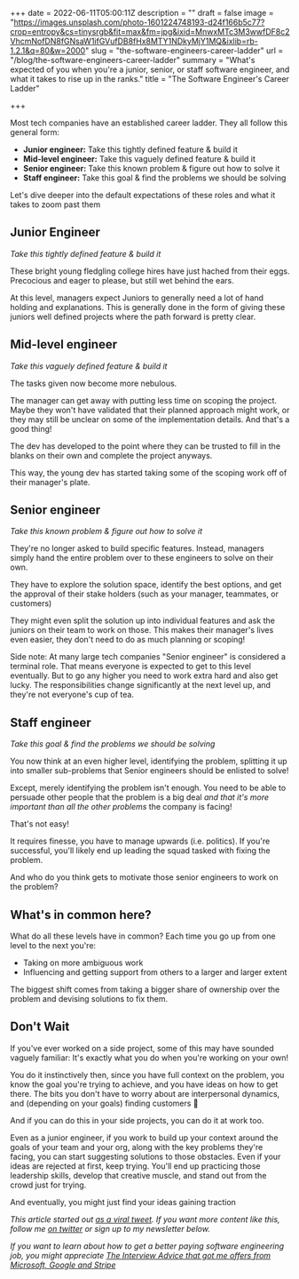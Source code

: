 +++
date = 2022-06-11T05:00:11Z
description = ""
draft = false
image = "https://images.unsplash.com/photo-1601224748193-d24f166b5c77?crop=entropy&cs=tinysrgb&fit=max&fm=jpg&ixid=MnwxMTc3M3wwfDF8c2VhcmNofDN8fGNsaW1ifGVufDB8fHx8MTY1NDkyMjY1MQ&ixlib=rb-1.2.1&q=80&w=2000"
slug = "the-software-engineers-career-ladder"
url = "/blog/the-software-engineers-career-ladder"
summary = "What's expected of you when you're a junior, senior, or staff software engineer, and what it takes to rise up in the ranks."
title = "The Software Engineer's Career Ladder"

+++


Most tech companies have an established career ladder. They all follow this general form:

* **Junior engineer:** Take this tightly defined feature & build it
* **Mid-level engineer:** Take this vaguely defined feature & build it
* **Senior engineer:** Take this known problem & figure out how to solve it
* **Staff engineer:** Take this goal & find the problems we should be solving

Let's dive deeper into the default expectations of these roles and what it takes to zoom past them

## Junior Engineer

_Take this tightly defined feature & build it_

These bright young fledgling college hires have just hached from their eggs. Precocious and eager to please, but still wet behind the ears.

At this level, managers expect Juniors to generally need a lot of hand holding and explanations. This is generally done in the form of giving these juniors well defined projects where the path forward is pretty clear.

## Mid-level engineer

_Take this vaguely defined feature & build it_

The tasks given now become more nebulous.

The manager can get away with putting less time on scoping the project. Maybe they won't have validated that their planned approach might work, or they may still be unclear on some of the implementation details. And that's a good thing!

The dev has developed to the point where they can be trusted to fill in the blanks on their own and complete the project anyways.

This way, the young dev has started taking some of the scoping work off of their manager's plate.

## Senior engineer

_Take this known problem & figure out how to solve it_

They're no longer asked to build specific features. Instead, managers simply hand the entire problem over to these engineers to solve on their own.

They have to explore the solution space, identify the best options, and get the approval of their stake holders (such as your manager, teammates, or customers)

They might even split the solution up into individual features and ask the juniors on their team to work on those. This makes their manager's lives even easier, they don't need to do as much planning or scoping!

Side note: At many large tech companies "Senior engineer" is considered a terminal role. That means everyone is expected to get to this level eventually. But to go any higher you need to work extra hard and also get lucky. The responsibilities change significantly at the next level up, and they're not everyone's cup of tea.

## Staff engineer

_Take this goal & find the problems we should be solving_

You now think at an even higher level, identifying the problem, splitting it up into smaller sub-problems that Senior engineers should be enlisted to solve!

Except, merely identifying the problem isn't enough. You need to be able to persuade other people that the problem is a big deal _and that it's more important than all the other problems_ the company is facing!

That's not easy!

It requires finesse, you have to manage upwards (i.e. politics). If you're successful, you'll likely end up leading the squad tasked with fixing the problem.

And who do you think gets to motivate those senior engineers to work on the problem?

## What's in common here?

What do all these levels have in common? Each time you go up from one level to the next you're:

* Taking on more ambiguous work
* Influencing and getting support from others to a larger and larger extent

The biggest shift comes from taking a bigger share of ownership over the problem and devising solutions to fix them.

## Don't Wait

If you've ever worked on a side project, some of this may have sounded vaguely familiar: It's exactly what you do when you're working on your own!

You do it instinctively then, since you have full context on the problem, you know the goal you're trying to achieve, and you have ideas on how to get there. The bits you don't have to worry about are interpersonal dynamics, and (depending on your goals) finding customers 🙂

And if you can do this in your side projects, you can do it at work too.

Even as a junior engineer, if you work to build up your context around the goals of your team and your org, along with the key problems they're facing, you can start suggesting solutions to those obstacles. Even if your ideas are rejected at first, keep trying. You'll end up practicing those leadership skills, develop that creative muscle, and stand out from the crowd just for trying.

And eventually, you might just find your ideas gaining traction

_This article started out [as a viral tweet](https://twitter.com/ZainRzv/status/1502550200396750851). If you want more content like this, follow me [on twitter](https://twitter.com/ZainRzv/) or sign up to my newsletter below._

_If you want to learn about how to get a better paying software engineering job, you might appreciate [The Interview Advice that got me offers from Microsoft, Google and Stripe](/blog/the-interviewing-advice-no-one-shares/)_



